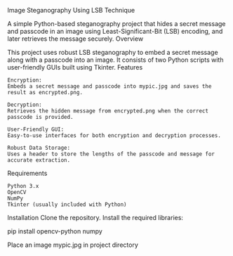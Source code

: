 Image Steganography Using LSB Technique

A simple Python-based steganography project that hides a secret message and passcode in an image using Least-Significant-Bit (LSB) encoding, and later retrieves the message securely.
Overview

This project uses robust LSB steganography to embed a secret message along with a passcode into an image. It consists of two Python scripts with user-friendly GUIs built using Tkinter.
Features

    Encryption:
    Embeds a secret message and passcode into mypic.jpg and saves the result as encrypted.png.

    Decryption:
    Retrieves the hidden message from encrypted.png when the correct passcode is provided.

    User-Friendly GUI:
    Easy-to-use interfaces for both encryption and decryption processes.

    Robust Data Storage:
    Uses a header to store the lengths of the passcode and message for accurate extraction.

Requirements

    Python 3.x
    OpenCV
    NumPy
    Tkinter (usually included with Python)

Installation
Clone the repository.
Install the required libraries:

pip install opencv-python numpy

Place an image mypic.jpg in project directory
